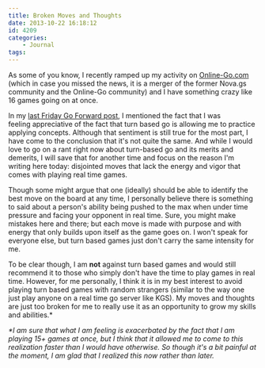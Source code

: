 ```yaml
---
title: Broken Moves and Thoughts
date: 2013-10-22 16:18:12
id: 4209
categories:
	- Journal
tags:
---
```


As some of you know, I recently ramped up my activity on [Online-Go.com](http://www.online-go.com) (which in case you missed the news, it is a merger of the former Nova.gs community and the Online-Go community) and I have something crazy like 16 games going on at once.

In my [last Friday Go Forward post](http://www.bengozen.com/friday-go-forward-week-37/ "Friday Go Forward: Week 37"), I mentioned the fact that I was feeling appreciative of the fact that turn based go is allowing me to practice applying concepts. Although that sentiment is still true for the most part, I have come to the conclusion that it's not quite the same. And while I would love to go on a rant right now about turn-based go and its merits and demerits, I will save that for another time and focus on the reason I'm writing here today: disjointed moves that lack the energy and vigor that comes with playing real time games.

Though some might argue that one (ideally) should be able to identify the best move on the board at any time, I personally believe there is something to said about a person's ability being pushed to the max when under time pressure and facing your opponent in real time. Sure, you might make mistakes here and there; but each move is made with purpose and with energy that only builds upon itself as the game goes on. I won't speak for everyone else, but turn based games just don't carry the same intensity for me.

To be clear though, I am **not** against turn based games and would still recommend it to those who simply don't have the time to play games in real time. However, for me personally, I think it is in my best interest to avoid playing turn based games with random strangers (similar to the way one just play anyone on a real time go server like KGS). My moves and thoughts are just too broken for me to really use it as an opportunity to grow my skills and abilities.*

_*I am sure that what I am feeling is exacerbated by the fact that I am playing 15+ games at once, but I think that it allowed me to come to this realization faster than I would have otherwise. So though it's a bit painful at the moment, I am glad that I realized this now rather than later._